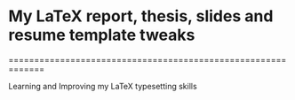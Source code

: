 # My LaTeX report, thesis, slides and resume template tweaks
=============================================================

Learning and Improving my LaTeX typesetting skills 
